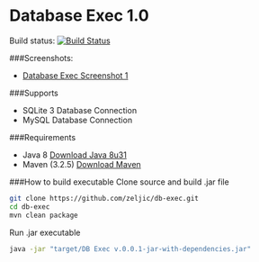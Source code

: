Database Exec 1.0
===
Build status: [![Build Status](https://travis-ci.org/zeljic/db-exec.svg?branch=master)](https://travis-ci.org/zeljic/db-exec)

###Screenshots:
- [Database Exec Screenshot 1](https://lh5.googleusercontent.com/vdAgEYAIkgyIrQ74Jc4A4xIL3wEC-6NTUGxnXr5wq7dGT_hICVKdi2n9ax5IGDu982vHqo6uuLk=w1576-h655)

###Supports
- SQLite 3 Database Connection
- MySQL Database Connection

###Requirements
- Java 8 [Download Java 8u31](http://www.oracle.com/technetwork/java/javase/downloads/jdk8-downloads-2133151.html)
- Maven (3.2.5) [Download Maven](http://maven.apache.org/download.cgi)

###How to build executable
Clone source and build .jar file
```bash
git clone https://github.com/zeljic/db-exec.git
cd db-exec
mvn clean package
```

Run .jar executable
```bash
java -jar "target/DB Exec v.0.0.1-jar-with-dependencies.jar"
```